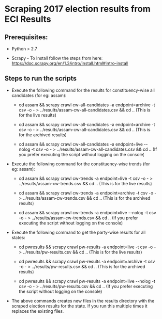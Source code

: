 # Scraping 2017 election results from ECI Results #

## Prerequisites: ##

* Python > 2.7
  
* Scrapy - To Install follow the steps from here: https://doc.scrapy.org/en/1.3/intro/install.html#intro-install


## Steps to run the scripts ##

* Execute the following command for the results for constituency-wise all candidates (for eg: assam): 
    * cd assam && scrapy crawl cw-all-candidates -a endpoint=archive -t csv -o - > ../results/assam-cw-all-candidates.csv && cd .. (This is for the live results)
    * cd assam && scrapy crawl cw-all-candidates -a endpoint=archive -t csv -o - > ../results/assam-cw-all-candidates.csv && cd .. (This is for the archived results)
    
    * cd assam && scrapy crawl cw-all-candidates -a endpoint=live --nolog -t csv -o - > ../results/assam-cw-all-candidates.csv && cd .. (If you prefer executing the script without logging on the console)
    
* Execute the following command for the constituency-wise trends (for eg: assam): 
    * cd assam && scrapy crawl cw-trends -a endpoint=live -t csv -o - > ../results/assam-cw-trends.csv && cd .. (This is for the live results)
    * cd assam && scrapy crawl cw-trends -a endpoint=archive -t csv -o - > ../results/assam-cw-trends.csv && cd .. (This is for the archived results)
    
    * cd assam && scrapy crawl cw-trends -a endpoint=live --nolog -t csv -o - > ../results/assam-cw-trends.csv && cd .. (If you prefer executing the script without logging on the console)

* Execute the following command to get the party-wise results for all states: 
    * cd pwresults && scrapy crawl pw-results -a endpoint=live -t csv -o - > ../results/pw-results.csv && cd .. (This is for the live results)
    * cd pwresults && scrapy crawl pw-results -a endpoint=archive -t csv -o - > ../results/pw-results.csv && cd .. (This is for the archived results)
    
    * cd pwresults && scrapy crawl pw-results -a endpoint=live --nolog -t csv -o - > ../results/pw-results.csv && cd .. (If you prefer executing the script without logging on the console)
    
* The above commands creates new files in the results directory with the scraped election results for the state. If you run this multiple times it replaces the existing files.
